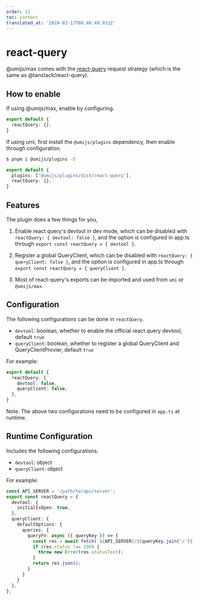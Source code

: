 ```yaml
---
order: 11
toc: content
translated_at: '2024-03-17T08:46:49.932Z'
---
```


# react-query

@umijs/max comes with the [react-query](https://tanstack.com/query/) request strategy (which is the same as @tanstack/react-query).

## How to enable

If using @umijs/max, enable by configuring.

```ts
export default {
  reactQuery: {},
}
```

If using umi, first install the `@umijs/plugins` dependency, then enable through configuration.

```bash
$ pnpm i @umijs/plugins -D
```

```ts
export default {
  plugins: ['@umijs/plugins/dist/react-query'],
  reactQuery: {},
}
```

## Features

The plugin does a few things for you,

1. Enable react query's devtool in dev mode, which can be disabled with `reactQuery: { devtool: false }`, and the option is configured in app.ts through `export const reactQuery = { devtool }`.

2. Register a global QueryClient, which can be disabled with `reactQuery: { queryClient: false }`, and the option is configured in app.ts through `export const reactQuery = { queryClient }`.

3. Most of react-query's exports can be imported and used from `umi` or `@umijs/max`.

## Configuration

The following configurations can be done in `reactQuery`.

- `devtool`: boolean, whether to enable the official react query devtool, default `true`
- `queryClient`: boolean, whether to register a global QueryClient and QueryClientProvier, default `true`

For example:

```ts
export default {
  reactQuery: {
    devtool: false,
    queryClient: false,
  },
}
```

Note: The above two configurations need to be configured in `app.ts` at runtime.

## Runtime Configuration

Includes the following configurations.

- `devtool`: object
- `queryClient`: object

For example:

```ts
const API_SERVER = '/path/to/api/server';
export const reactQuery = {
  devtool: { 
    initialIsOpen: true,
  },
  queryClient: {
    defaultOptions: {
      queries: {
        queryFn: async ({ queryKey }) => {
          const res = await fetch(`${API_SERVER}/${queryKey.join('/')}`);
          if (res.status !== 200) {
            throw new Error(res.statusText);
          }
          return res.json();
        }
      }
    }
  },
};
```
